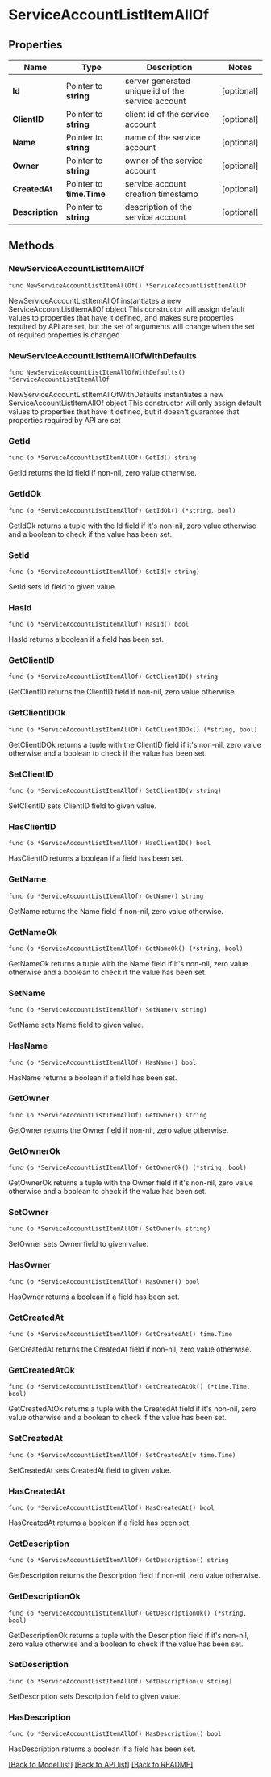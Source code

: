 # ServiceAccountListItemAllOf

## Properties

Name | Type | Description | Notes
------------ | ------------- | ------------- | -------------
**Id** | Pointer to **string** | server generated unique id of the service account | [optional] 
**ClientID** | Pointer to **string** | client id of the service account | [optional] 
**Name** | Pointer to **string** | name of the service account | [optional] 
**Owner** | Pointer to **string** | owner of the service account | [optional] 
**CreatedAt** | Pointer to **time.Time** | service account creation timestamp | [optional] 
**Description** | Pointer to **string** | description of the service account | [optional] 

## Methods

### NewServiceAccountListItemAllOf

`func NewServiceAccountListItemAllOf() *ServiceAccountListItemAllOf`

NewServiceAccountListItemAllOf instantiates a new ServiceAccountListItemAllOf object
This constructor will assign default values to properties that have it defined,
and makes sure properties required by API are set, but the set of arguments
will change when the set of required properties is changed

### NewServiceAccountListItemAllOfWithDefaults

`func NewServiceAccountListItemAllOfWithDefaults() *ServiceAccountListItemAllOf`

NewServiceAccountListItemAllOfWithDefaults instantiates a new ServiceAccountListItemAllOf object
This constructor will only assign default values to properties that have it defined,
but it doesn't guarantee that properties required by API are set

### GetId

`func (o *ServiceAccountListItemAllOf) GetId() string`

GetId returns the Id field if non-nil, zero value otherwise.

### GetIdOk

`func (o *ServiceAccountListItemAllOf) GetIdOk() (*string, bool)`

GetIdOk returns a tuple with the Id field if it's non-nil, zero value otherwise
and a boolean to check if the value has been set.

### SetId

`func (o *ServiceAccountListItemAllOf) SetId(v string)`

SetId sets Id field to given value.

### HasId

`func (o *ServiceAccountListItemAllOf) HasId() bool`

HasId returns a boolean if a field has been set.

### GetClientID

`func (o *ServiceAccountListItemAllOf) GetClientID() string`

GetClientID returns the ClientID field if non-nil, zero value otherwise.

### GetClientIDOk

`func (o *ServiceAccountListItemAllOf) GetClientIDOk() (*string, bool)`

GetClientIDOk returns a tuple with the ClientID field if it's non-nil, zero value otherwise
and a boolean to check if the value has been set.

### SetClientID

`func (o *ServiceAccountListItemAllOf) SetClientID(v string)`

SetClientID sets ClientID field to given value.

### HasClientID

`func (o *ServiceAccountListItemAllOf) HasClientID() bool`

HasClientID returns a boolean if a field has been set.

### GetName

`func (o *ServiceAccountListItemAllOf) GetName() string`

GetName returns the Name field if non-nil, zero value otherwise.

### GetNameOk

`func (o *ServiceAccountListItemAllOf) GetNameOk() (*string, bool)`

GetNameOk returns a tuple with the Name field if it's non-nil, zero value otherwise
and a boolean to check if the value has been set.

### SetName

`func (o *ServiceAccountListItemAllOf) SetName(v string)`

SetName sets Name field to given value.

### HasName

`func (o *ServiceAccountListItemAllOf) HasName() bool`

HasName returns a boolean if a field has been set.

### GetOwner

`func (o *ServiceAccountListItemAllOf) GetOwner() string`

GetOwner returns the Owner field if non-nil, zero value otherwise.

### GetOwnerOk

`func (o *ServiceAccountListItemAllOf) GetOwnerOk() (*string, bool)`

GetOwnerOk returns a tuple with the Owner field if it's non-nil, zero value otherwise
and a boolean to check if the value has been set.

### SetOwner

`func (o *ServiceAccountListItemAllOf) SetOwner(v string)`

SetOwner sets Owner field to given value.

### HasOwner

`func (o *ServiceAccountListItemAllOf) HasOwner() bool`

HasOwner returns a boolean if a field has been set.

### GetCreatedAt

`func (o *ServiceAccountListItemAllOf) GetCreatedAt() time.Time`

GetCreatedAt returns the CreatedAt field if non-nil, zero value otherwise.

### GetCreatedAtOk

`func (o *ServiceAccountListItemAllOf) GetCreatedAtOk() (*time.Time, bool)`

GetCreatedAtOk returns a tuple with the CreatedAt field if it's non-nil, zero value otherwise
and a boolean to check if the value has been set.

### SetCreatedAt

`func (o *ServiceAccountListItemAllOf) SetCreatedAt(v time.Time)`

SetCreatedAt sets CreatedAt field to given value.

### HasCreatedAt

`func (o *ServiceAccountListItemAllOf) HasCreatedAt() bool`

HasCreatedAt returns a boolean if a field has been set.

### GetDescription

`func (o *ServiceAccountListItemAllOf) GetDescription() string`

GetDescription returns the Description field if non-nil, zero value otherwise.

### GetDescriptionOk

`func (o *ServiceAccountListItemAllOf) GetDescriptionOk() (*string, bool)`

GetDescriptionOk returns a tuple with the Description field if it's non-nil, zero value otherwise
and a boolean to check if the value has been set.

### SetDescription

`func (o *ServiceAccountListItemAllOf) SetDescription(v string)`

SetDescription sets Description field to given value.

### HasDescription

`func (o *ServiceAccountListItemAllOf) HasDescription() bool`

HasDescription returns a boolean if a field has been set.


[[Back to Model list]](../README.md#documentation-for-models) [[Back to API list]](../README.md#documentation-for-api-endpoints) [[Back to README]](../README.md)



